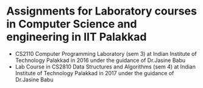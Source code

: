 # Assignments for Laboratory courses in Computer Science and engineering in IIT Palakkad
* CS2110 Computer Programming Laboratory (sem 3) at Indian Institute of Technology Palakkad in 2016 under the guidance of Dr.Jasine Babu 
* Lab Course in CS2810 Data Structures and Algorithms (sem 4) at Indian Institute of Technology Palakkad in 2017 under the guidance of Dr.Jasine Babu 
